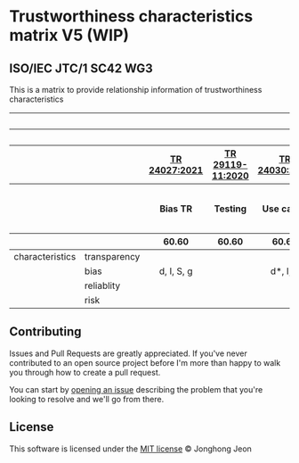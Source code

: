 # Trustworthiness characteristics matrix V5 (WIP)
## ISO/IEC JTC/1 SC42 WG3 

This is a matrix to provide relationship information of trustworthiness characteristics

<table>
<thead>
<tr>
  <th></th>
  <th></th>
  <th align="center" colspan="15">Deliverable</th>
</tr>
<tr>
  <th></th>
  <th></th>
  <th align="center" colspan="8">Informative</th>
  <th align="center" colsapn="12">Normative</th>
  </tr>
<tr>
  <th></th>
  <th></th>
  <th align="center"><a href="https://www.iso.org/obp/ui#iso:std:iso-iec:tr:24027:ed-1:v1:en">TR 24027:2021</a></th>
  <th align="center"><a href="https://www.iso.org/obp/ui#iso:std:iso-iec:tr:29119:-11:ed-1:v1:en">TR 29119-11:2020</a></th>
  <th align="center"><a href="https://www.iso.org/obp/ui#iso:std:iso-iec:tr:24030:ed-1:v1:en">TR 24030:2021</a></th>
  <th align="center"><a href="https://www.iso.org/obp/ui#iso:std:iso-iec:tr:24028:ed-1:v1:en">TR 24028:2020</a></th>
  <th align="center"><a href="https://www.iso.org/obp/ui#iso:std:iso-iec:tr:24029:-1:ed-1:v1:en">TR 24029-1:2021</a></th>
  <th align="center"><a href="https://www.iso.org/standard/79804.html">DIS 24029-2</a></th>
  <th align="center"><a href="https://www.iso.org/standard/78507.html">PRF TR 24368</a></th>
  <th align="center"><a href="https://www.iso.org/standard/81283.html">AWI TR 5469</a></th>
  <th align="center"><a href="https://www.iso.org/obp/ui#iso:std:iso-iec:38507:ed-1:v1:en">IS 38507:2022</a></th>
  <th align="center"><a href="https://www.iso.org/standard/74296.html">IS 22989</a></th>
  <th align="center"><a href="https://www.iso.org/standard/77304.html">DIS 23894</a></th>
  <th align="center"><a href="https://www.iso.org/standard/84110.html">AWI TS 12791</a></th>
  <th align="center"><a href="https://www.iso.org/standard/83012.html">AWI TS 8200</a></th>
  <th align="center"><a href="https://www.iso.org/standard/82148.html">AWI TS 6254</a></th>
  <th align="center"><a href="https://www.iso.org/standard/79799.html">DTS 4213.2</a></th>
  <th align="center"><a href="https://www.iso.org/standard/81230.html">CD 42001</a></th>
  <th align="center"><a href="https://www.iso.org/standard/80655.html">DIS 25059</a></th>
  <th align="center"><a href="https://www.iso.org/standard/84111.html">AWI 12792</a></th>
  <th align="center"><a href="https://www.iso.org/standard/81118.html">CD 5338</a></th>
  <th align="center"><a href="https://www.iso.org/standard/82570.html">AWI TS 5471</a></th>
  </tr>
  <tr>
    <th></th>
    <th></th>
    <th align="center">Bias TR</a></th>
  <th align="center">Testing</th>
  <th align="center">Use cases</th>
  <th align="center">Trus tw</th>
  <th align="center">RNN-1</th>
  <th align="center">RNN-2</th>
  <th align="center">Ethics</th>
  <th align="center">FSafety</th>
  <th align="center">Governance</th>
  <th align="center">Cncpts & Trmgy</th>
  <th align="center">Risk</th>
  <th align="center">Bias Treat ment TS</th>
  <th align="center">Controllability</th>
  <th align="center">XAI</th>
  <th align="center">ML clasfn perf.</th>
  <th align="center">Mangnt systems</th>
  <th align="center">SQuaRE</th>
  <th align="center">Transparency taxonomy</th>
  <th align="center">Life cycle processes</th>
  <th align="center">Qual eval</th>
  </tr>
  <tr>
    <th></th>
    <th></th>
    <th align="center">60.60</th>
  <th align="center">60.60</th>
  <th align="center">60.60</th>
  <th align="center">60.60</th>
  <th align="center">60.60</th>
  <th align="center">40.00</th>
  <th align="center">50.00</th>
  <th align="center">10.99</th>
  <th align="center">60.60</th>
  <th align="center">60.00</th>
  <th align="center">40.20</th>
  <th align="center">20.00</th>
  <th align="center">20.00</th>
  <th align="center">20.00</th>
  <th align="center">35.020</th>
  <th align="center">30.20</th>
  <th align="center">40.00</th>
  <th align="center">20.00</th>
  <th align="center">35.20</th>
  <th align="center">20.00</th>
</thead>
  
<tbody>
  <tr>
    <td>characteristics</td>
    <td>transparency</td>
    <td align="center"></td>
    <td align="center"></td>
    <td align="center"></td>
    <td align="center">g</td>
    <td align="center"></td>
    <td align="center"></td>
    <td align="center"></td>
    <td align="center"></td>
    <td align="center"></td>
    <td align="center"></td>
    <td align="center"></td>
    <td align="center"></td>
    <td align="center"></td>
    <td align="center"></td>
    <td align="center"></td>
    <td align="center"></td>
    <td align="center"></td>
    <td align="center"></td>
    <td align="center"></td>
    <td align="center">g?</td>
  </tr>
  <tr>
    <td></td>
    <td>bias</td>
    <td align="center">d, I, S, g</td>
    <td align="center"></td>
    <td align="center">d*, I, E</td>
    <td align="center">g</td>
    <td align="center"></td>
    <td align="center"></td>
    <td align="center"></td>
    <td align="center"></td>
    <td align="center"></td>
    <td align="center">D, c</td>
    <td align="center"></td>
    <td align="center">d, c</td>
    <td align="center">c</td>
    <td align="center"></td>
    <td align="center"></td>
    <td align="center"></td>
    <td align="center"></td>
    <td align="center"></td>
    <td align="center"></td>
    <td align="center">g?</td>
  </tr>
  <tr>
    <td></td>
    <td>reliablity</td>
    <td align="center"></td>
    <td align="center"></td>
    <td align="center"></td>
    <td align="center">D*, g</td>
    <td align="center"></td>
    <td align="center"></td>
    <td align="center"></td>
    <td align="center"></td>
    <td align="center"></td>
    <td align="center"></td>
    <td align="center"></td>
    <td align="center"></td>
    <td align="center"></td>
    <td align="center"></td>
    <td align="center"></td>
    <td align="center"></td>
    <td align="center">d?/D?, g</td>
    <td align="center"></td>
    <td align="center"></td>
    <td align="center">g?</td>
  </tr>
  <tr>
    <td></td>
    <td>risk</td>
    <td align="center"></td>
    <td align="center"></td>
    <td align="center"></td>
    <td align="center">D*, g</td>
    <td align="center"></td>
    <td align="center"></td>
    <td align="center"></td>
    <td align="center"></td>
    <td align="center"></td>
    <td align="center">D, N, g</td>
    <td align="center"></td>
    <td align="center"></td>
    <td align="center"></td>
    <td align="center"></td>
    <td align="center"></td>
    <td align="center"></td>
    <td align="center"></td>
    <td align="center"></td>
    <td align="center"></td>
    <td align="center"></td>
  </tr>  
</tbody>
</table>

## Contributing

Issues and Pull Requests are greatly appreciated. If you've never contributed to an open source project before I'm more than happy to walk you through how to create a pull request.

You can start by [opening an issue](https://github.com/hollobit/WG3_TCM/issues/new) describing the problem that you're looking to resolve and we'll go from there.

## License

This software is licensed under the [MIT license](https://opensource.org/licenses/mit-license.php) © Jonghong Jeon
